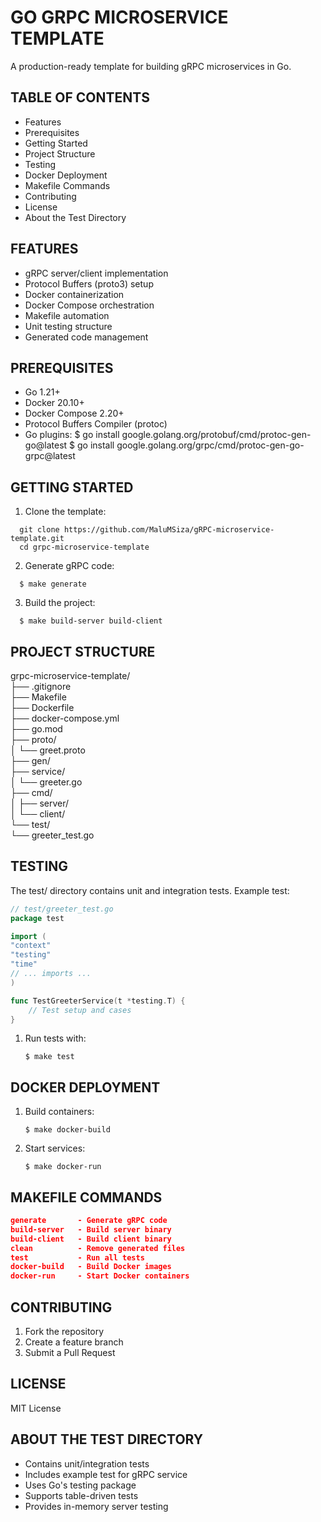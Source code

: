 GO GRPC MICROSERVICE TEMPLATE
=============================

A production-ready template for building gRPC microservices in Go.

TABLE OF CONTENTS
-----------------
- Features
- Prerequisites
- Getting Started
- Project Structure
- Testing
- Docker Deployment
- Makefile Commands
- Contributing
- License
- About the Test Directory

FEATURES
--------
- gRPC server/client implementation
- Protocol Buffers (proto3) setup
- Docker containerization
- Docker Compose orchestration
- Makefile automation
- Unit testing structure
- Generated code management

PREREQUISITES
-------------
- Go 1.21+
- Docker 20.10+
- Docker Compose 2.20+
- Protocol Buffers Compiler (protoc)
- Go plugins:
  $ go install google.golang.org/protobuf/cmd/protoc-gen-go@latest
  $ go install google.golang.org/grpc/cmd/protoc-gen-go-grpc@latest

GETTING STARTED
---------------
1. Clone the template:
````shell
  git clone https://github.com/MaluMSiza/gRPC-microservice-template.git
  cd grpc-microservice-template
````


2. Generate gRPC code:
````shell
  $ make generate
````

3. Build the project:
````shell
  $ make build-server build-client
````

PROJECT STRUCTURE
-----------------
grpc-microservice-template/  
├── .gitignore  
├── Makefile  
├── Dockerfile  
├── docker-compose.yml  
├── go.mod  
├── proto/  
│   └── greet.proto  
├── gen/  
├── service/  
│   └── greeter.go  
├── cmd/  
│   ├── server/  
│   └── client/  
└── test/  
└── greeter_test.go  

TESTING
-------
The test/ directory contains unit and integration tests. Example test:
````go
// test/greeter_test.go
package test

import (
"context"
"testing"
"time"
// ... imports ...
)

func TestGreeterService(t *testing.T) {
	// Test setup and cases
}
````

1. Run tests with:
   ```shell
   $ make test
   ```

DOCKER DEPLOYMENT
-----------------
1. Build containers:
   ```shell
   $ make docker-build
   ```
   

2. Start services:
   ```shell
   $ make docker-run
   ```

MAKEFILE COMMANDS
-----------------

````json
generate       - Generate gRPC code   
build-server   - Build server binary   
build-client   - Build client binary  
clean          - Remove generated files  
test           - Run all tests  
docker-build   - Build Docker images  
docker-run     - Start Docker containers 
````

CONTRIBUTING
------------
1. Fork the repository
2. Create a feature branch
3. Submit a Pull Request

LICENSE
-------
MIT License

ABOUT THE TEST DIRECTORY
------------------------
- Contains unit/integration tests
- Includes example test for gRPC service
- Uses Go's testing package
- Supports table-driven tests
- Provides in-memory server testing